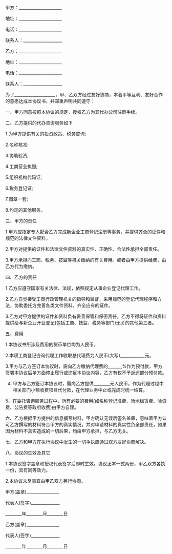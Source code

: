 
 


甲方：_____________________


地址：_____________________


电话：_____________________


联系人：___________________


乙方：_____________________


地址：_____________________


电话：_____________________


联系人：___________________


为了____________________，甲、乙双方经过友好协商，本着平等互利、友好合作的意愿达成本协议书，并郑重声明共同遵守：


一、甲方同意按照本协议的规定，授权乙方为其代办公司注册手续。


二、乙方提供的代办咨询服务如下


1.为甲方提供有关的投资政策、税务咨询;


2.名称核准;


3.协助验资;


4.工商营业执照;


5.组织机构代码证;


6.税务登记证;


7.图章一套;


8.约定的其他服务。


三、甲方的责任


1.甲方应指定专人配合乙方完成新企业工商登记注册等事务，并提供齐全的证件和规范的法律文件资料。


2.甲方对提供的证件和法律文件资料的真实性、正确性、合法性承担全部责任。


3.甲方承担向工商、税务、技监等机关缴纳的有关费用。或者由甲方提供经费，由乙方代为缴纳。


四、乙方的责任


1.乙方应遵守国家有关法律、法规，依照规定从事企业登记代理工作。


2.乙方自觉接受工商行政管理机关的指导和监督，采用规范的登记代理程序和方法，协助委托方完善各类文件资料，齐全应有的证件。


3.乙方对甲方提供的证件和资料负有妥善保管和保密责任，乙方不得将证件和资料提供给与新企业开业登记(包括工商、技监、税务等部门)无关的其他第三者。


五、费用


1.本协议书所涉及费用的货币单位均为人民币。


2.本项工商登记咨询代理工作收取总代理费为人民币(大写)____________元。


3.甲方与乙方签订本协议时，需向乙方缴纳代理费的_______%作为预付款，甲方签署本协议后单方面停止履行或违反本协议内容，乙方有权不予返还部分预付款。


4. 甲方与乙方签订本协议时，需向乙方提供________元人民币，作为代理过程中相关部门小额收费项目代付款，在代理业务中止或完成时统一结算。


5、在委托咨询服务过程中，所有必要的费用(如名称登记准费、场地租赁费、验资费、公告费等政府收费)由甲方自理。


六、乙方根据甲方提供的信息撰写材料，甲方确认无误后签名盖章，意味着甲方认可乙方撰写的材料符合甲方的真实情况，并对申请材料的真实性负全部责任，如果因为材料不真实造成的一切后果，均由甲方承担，与乙方无关。


七、乙方和甲方在执行协议中发生的一切争执应通过双方友好协商解决。


八、协议的生效及其它


1.本协议签字盖章和授权代表签字后即时生效。协议正本一式两份，甲乙双方各执一份，具有同等效力。


2.本协议未尽事宜由甲乙双方另行协商。


甲方(盖章)________________


代表人(签字)______________


________年________月________日


乙方(盖章)________________


代表人(签字)______________


________年________月________日
 


 

 
 
 
 
 
  


  
 

  


  


  
 
 
 
 

